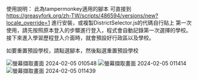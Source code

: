 使用說明：
此為tampermonkey適用的腳本
可直接到 https://greasyfork.org/zh-TW/scripts/486594/versions/new?locale_override=1 進行安裝，或複製DistrictSelector.js的代碼自行貼上
第一次使用，請先按照原本登入的步驟進行登入，程式會自動記錄第一次選擇的學校。
接下來進入學習歷程登入介面時，就會預設好行政區以及學校。

如要重置預設學校，請點選腳本，然後點選重置預設學校

![螢幕擷取畫面 2024-02-05 010548](https://github.com/Benjoe1017/-/assets/108409184/f9f1bb3d-1649-4933-bf2a-e49f6afc88f3)
![螢幕擷取畫面 2024-02-05 011414](https://github.com/Benjoe1017/-/assets/108409184/aeab103e-ef9c-4fbb-9e55-2f6b7d23d469)
![螢幕擷取畫面 2024-02-05 011439](https://github.com/Benjoe1017/-/assets/108409184/b89b7d84-daed-4d44-916a-bdba71b4c580)
